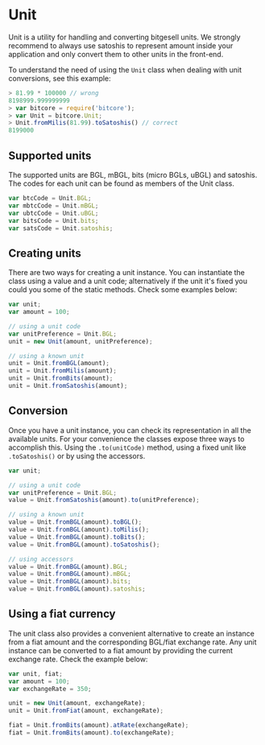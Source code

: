 # Unit

Unit is a utility for handling and converting bitgesell units. We strongly recommend to always use satoshis to represent amount inside your application and only convert them to other units in the front-end.

To understand the need of using the `Unit` class when dealing with unit conversions, see this example:

```javascript
> 81.99 * 100000 // wrong
8198999.999999999
> var bitcore = require('bitcore');
> var Unit = bitcore.Unit;
> Unit.fromMilis(81.99).toSatoshis() // correct
8199000
```

## Supported units

The supported units are BGL, mBGL, bits (micro BGLs, uBGL) and satoshis. The codes for each unit can be found as members of the Unit class.

```javascript
var btcCode = Unit.BGL;
var mbtcCode = Unit.mBGL;
var ubtcCode = Unit.uBGL;
var bitsCode = Unit.bits;
var satsCode = Unit.satoshis;
```

## Creating units

There are two ways for creating a unit instance. You can instantiate the class using a value and a unit code; alternatively if the unit it's fixed you could you some of the static methods. Check some examples below:

```javascript
var unit;
var amount = 100;

// using a unit code
var unitPreference = Unit.BGL;
unit = new Unit(amount, unitPreference);

// using a known unit
unit = Unit.fromBGL(amount);
unit = Unit.fromMilis(amount);
unit = Unit.fromBits(amount);
unit = Unit.fromSatoshis(amount);
```

## Conversion

Once you have a unit instance, you can check its representation in all the available units. For your convenience the classes expose three ways to accomplish this. Using the `.to(unitCode)` method, using a fixed unit like `.toSatoshis()` or by using the accessors.

```javascript
var unit;

// using a unit code
var unitPreference = Unit.BGL;
value = Unit.fromSatoshis(amount).to(unitPreference);

// using a known unit
value = Unit.fromBGL(amount).toBGL();
value = Unit.fromBGL(amount).toMilis();
value = Unit.fromBGL(amount).toBits();
value = Unit.fromBGL(amount).toSatoshis();

// using accessors
value = Unit.fromBGL(amount).BGL;
value = Unit.fromBGL(amount).mBGL;
value = Unit.fromBGL(amount).bits;
value = Unit.fromBGL(amount).satoshis;
```

## Using a fiat currency

The unit class also provides a convenient alternative to create an instance from a fiat amount and the corresponding BGL/fiat exchange rate. Any unit instance can be converted to a fiat amount by providing the current exchange rate. Check the example below:

```javascript
var unit, fiat;
var amount = 100;
var exchangeRate = 350;

unit = new Unit(amount, exchangeRate);
unit = Unit.fromFiat(amount, exchangeRate);

fiat = Unit.fromBits(amount).atRate(exchangeRate);
fiat = Unit.fromBits(amount).to(exchangeRate);
```
